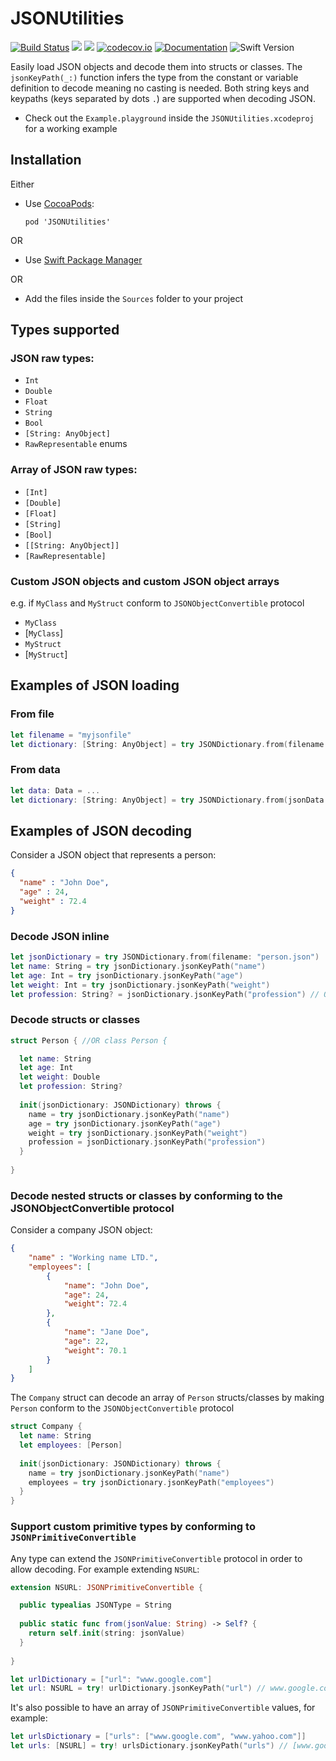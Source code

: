 # JSONUtilities

[![Build Status](https://travis-ci.org/lucianomarisi/JSONUtilities.svg?branch=master)](https://travis-ci.org/lucianomarisi/JSONUtilities)
[![](https://img.shields.io/cocoapods/v/JSONUtilities.svg)](https://cocoapods.org/pods/JSONUtilities)
[![](https://img.shields.io/cocoapods/p/JSONUtilities.svg)](https://cocoapods.org/pods/JSONUtilities)
[![codecov.io](http://codecov.io/github/lucianomarisi/JSONUtilities/coverage.svg?branch=master)](http://codecov.io/github/lucianomarisi/JSONUtilities?branch=master)
[![Documentation](https://img.shields.io/cocoapods/metrics/doc-percent/JSONUtilities.svg)](http://cocoadocs.org/docsets/JSONUtilities/)
![Swift Version](https://img.shields.io/badge/swift-3.0-brightgreen.svg)

Easily load JSON objects and decode them into structs or classes. The `jsonKeyPath(_:)` function infers the type from the constant or variable definition to decode meaning no casting is needed. Both string keys and keypaths (keys separated by dots `.`) are supported when decoding JSON.

- Check out the `Example.playground` inside the `JSONUtilities.xcodeproj` for a working example

## Installation

Either

- Use [CocoaPods](http://cocoapods.org):

	`pod 'JSONUtilities'`

OR

- Use [Swift Package Manager](https://github.com/apple/swift-package-manager)

OR

- Add the files inside the `Sources` folder to your project


## Types supported

### JSON raw types:

- `Int`
- `Double`
- `Float`
- `String`
- `Bool`
- `[String: AnyObject]`
- `RawRepresentable` enums

### Array of JSON raw types:

- `[Int]`
- `[Double]`
- `[Float]`
- `[String]`
- `[Bool]`
- `[[String: AnyObject]]`
- `[RawRepresentable]`

### Custom JSON objects and custom JSON object arrays

e.g. if `MyClass` and `MyStruct` conform to `JSONObjectConvertible` protocol

- `MyClass`
- [`MyClass`]
- `MyStruct`
- [`MyStruct`]


## Examples of JSON loading

### From file

```swift
let filename = "myjsonfile"
let dictionary: [String: AnyObject] = try JSONDictionary.from(filename: filename)
```

### From data

```swift
let data: Data = ...
let dictionary: [String: AnyObject] = try JSONDictionary.from(jsonData: data)
```

## Examples of JSON decoding

Consider a JSON object that represents a person:

```json
{
  "name" : "John Doe",
  "age" : 24,
  "weight" : 72.4
}
```

### Decode JSON inline

```swift
let jsonDictionary = try JSONDictionary.from(filename: "person.json")
let name: String = try jsonDictionary.jsonKeyPath("name")
let age: Int = try jsonDictionary.jsonKeyPath("age")
let weight: Int = try jsonDictionary.jsonKeyPath("weight")
let profession: String? = jsonDictionary.jsonKeyPath("profession") // Optional decoding
```

### Decode structs or classes

```swift
struct Person { //OR class Person {

  let name: String
  let age: Int
  let weight: Double
  let profession: String?
   
  init(jsonDictionary: JSONDictionary) throws {
    name = try jsonDictionary.jsonKeyPath("name")
    age = try jsonDictionary.jsonKeyPath("age")
    weight = try jsonDictionary.jsonKeyPath("weight")
    profession = jsonDictionary.jsonKeyPath("profession")
  }
  
}
```

### Decode nested structs or classes by conforming to the JSONObjectConvertible protocol

Consider a company JSON object:

```json
{
    "name" : "Working name LTD.",
    "employees": [
        {
            "name": "John Doe",
            "age": 24,
            "weight": 72.4
        },
        {
            "name": "Jane Doe",
            "age": 22,
            "weight": 70.1
        }
    ]
}
```

The `Company` struct can decode an array of `Person` structs/classes by making `Person` conform to the `JSONObjectConvertible` protocol

```swift
struct Company {
  let name: String
  let employees: [Person]
  
  init(jsonDictionary: JSONDictionary) throws {
    name = try jsonDictionary.jsonKeyPath("name")
    employees = try jsonDictionary.jsonKeyPath("employees")
  }
}
```

### Support custom primitive types by conforming to `JSONPrimitiveConvertible`

Any type can extend the `JSONPrimitiveConvertible` protocol in order to allow decoding. For example extending `NSURL`:

```swift
extension NSURL: JSONPrimitiveConvertible {

  public typealias JSONType = String
  
  public static func from(jsonValue: String) -> Self? {
    return self.init(string: jsonValue)
  }
  
}

let urlDictionary = ["url": "www.google.com"]
let url: NSURL = try! urlDictionary.jsonKeyPath("url") // www.google.com
```

It's also possible to have an array of `JSONPrimitiveConvertible` values, for example:

```swift
let urlsDictionary = ["urls": ["www.google.com", "www.yahoo.com"]]
let urls: [NSURL] = try! urlsDictionary.jsonKeyPath("urls") // [www.google.com, www.yahoo.com]
```
